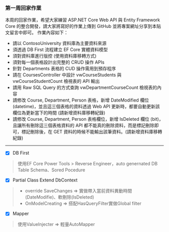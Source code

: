 ﻿ ### 第一周回家作業
本周的回家作業，希望大家練習 ASP.NET Core Web API 與 Entity Framework Core 的整合開發，請大家將寫好的作業上傳到 GitHub 並將專案網址分享到本貼文留言中即可。
作業內容如下：
 - 請以 ContosoUniversity 資料庫為主要資料來源
 - 須透過 DB First 流程建立 EF Core 實體資料模型
 - 須對資料庫進行版控 (使用資料庫移轉方式)
 - 須對每一個表格設計出完整的 CRUD 操作 APIs
 - 針對 Departments 表格的 CUD 操作需用到預存程序
 - 請在 CoursesController 中設計 vwCourseStudents 與 vwCourseStudentCount 檢視表的 API 輸出
 - 請用 Raw SQL Query 的方式查詢 vwDepartmentCourseCount 檢視表的內容
 - 請修改 Course, Department, Person 表格，新增 DateModified 欄位(datetime)，並且這三個表格的資料透過 Web API 更新時，都要自動更新該欄位為更新當下的時間 (請新增資料庫移轉紀錄)
 - 請修改 Course, Department, Person 表格欄位，新增 IsDeleted 欄位 (bit)，且讓所有刪除這三個表格資料的 API 都不能真的刪除資料，而是標記刪除即可，標記刪除後，在 GET 資料的時候不能輸出該筆資料。(請新增資料庫移轉紀錄)

------------
- [x] DB First 
> 使用EF Core Power Tools > Reverse Engineer，auto genernated DB Table Schema、Sored Pocedure
- [x] Partial Class Extend DbContext
> - override SaveChanges => 實做帶入當前資料異動時間(DateModifie)、軟刪除(IsDeleted)
> - OnModelCreating => 搭配HasQueryFilter實做Global filter
- [x] Mapper
> 使用ValueInjecter => 輕量AutoMapper
